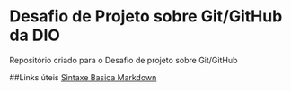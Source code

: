 # Desafio de Projeto sobre Git/GitHub da DIO
Repositório criado para o Desafio de projeto sobre Git/GitHub

##Links úteis
[Sintaxe Basica Markdown](https://markdownguide.org/basic-syntax/)
